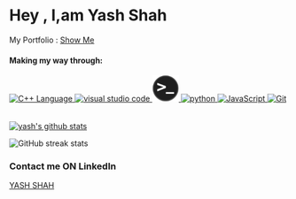 <h1> Hey , I,am Yash Shah</h1>
My Portfolio : <a href="https://vibrant-brattain-c898a6.netlify.app/">Show Me</a> 


<h4> Making my way through: </h4>
<p>
<a href="https://github.com/yashshah935">
<a href="https://github.com/yashshah935">
<img src="https://raw.githubusercontent.com/isocpp/logos/master/cpp_logo.png" alt="C++ Language" width="48" height="48"/>
</a>
 <a href="https://github.com/yashshah935">
<a href="https://github.com/yashshah935">
 <img alt="visual studio code" width="48" height="48" src="https://camo.githubusercontent.com/57f528d363944ba0c4151826973ce5dda859c2f9e9ada8798e22c677c180ead4/68747470733a2f2f696d672e69636f6e73382e636f6d2f666c75656e742f3234302f3030303030302f76697375616c2d73747564696f2d636f64652d323031392e706e67" data-canonical-src="https://img.icons8.com/fluent/240/000000/visual-studio-code-2019.png" style="width=48px;"/>
  </a>
  <a href="https://github.com/yashshah935">
<a href="https://github.com/yashshah935">
  <img alt="terminal" width="48" height=48 src="https://raw.githubusercontent.com/github/explore/80688e429a7d4ef2fca1e82350fe8e3517d3494d/topics/terminal/terminal.png" style="max-width: 48;">
   </a>
  <a href="https://github.com/yashshah935">
<a href="https://github.com/yashshah935">
  <img alt="python" width="48" height="48" src="https://camo.githubusercontent.com/fea5acac7226ad7d4cb97b7ddc9bca876c546e4c969d4125b76098e401cc4203/68747470733a2f2f696d672e69636f6e73382e636f6d2f636f6c6f722f3234302f3030303030302f707974686f6e2e706e67" data-canonical-src="https://img.icons8.com/color/240/000000/python.png" style="max-width: 48;"/>
   </a>

<a href="https://github.com/yashshah935">
<a href="https://github.com/yashshah935">
<img src="https://raw.githubusercontent.com/gist/rugvedkoshiya/1e72f4d6f832889fa45c9db52c7c6525/raw/9d7d33b2434d82dfe5e7749de93758cce3d485f9/javascript_48.svg" alt="JavaScript" width="48" height="48"/>
 </a>
<a href="https://github.com/yashshah935">
<a href="https://github.com/yashshah935">
<img src="https://raw.githubusercontent.com/gist/rugvedkoshiya/1e72f4d6f832889fa45c9db52c7c6525/raw/9d7d33b2434d82dfe5e7749de93758cce3d485f9/git_48.svg" alt="Git" width="48" height="48"/>
 </a>


</p>  
</a>
<br>
<a href="https://github.com/yashshah935">
<a href="https://github.com/yashshah935">
 <img align="center" src="https://github-readme-stats.vercel.app/api?username=yashshah935&show_icons=true&theme=dark&line_height=27" alt="yash's github stats"/>
</a>

![GitHub streak stats](https://github-readme-streak-stats.herokuapp.com/?user=chintan2212&theme=dark)
 <br/>
 <h3>Contact me ON LinkedIn</h3>
<div class="badge-base LI-profile-badge" data-locale="en_US" data-size="large" data-theme="dark" data-type="VERTICAL" data-vanity="yash-shah-9670bb1a0" data-version="v1"><a class="badge-base__link LI-simple-link" href="https://in.linkedin.com/in/yash-shah-9670bb1a0?trk=profile-badge">YASH SHAH</a></div>
              
<br/>
